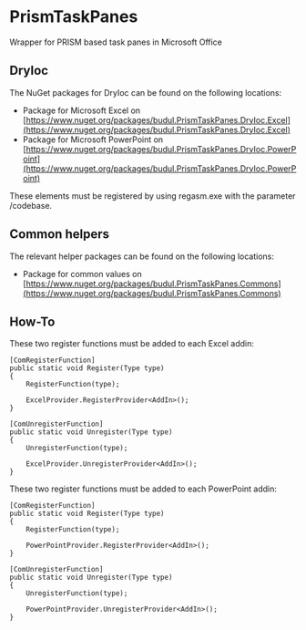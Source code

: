 # PrismTaskPanes

Wrapper for PRISM based task panes in Microsoft Office

## DryIoc

The NuGet packages for DryIoc can be found on the following locations:

* Package for Microsoft Excel on [https://www.nuget.org/packages/budul.PrismTaskPanes.DryIoc.Excel](https://www.nuget.org/packages/budul.PrismTaskPanes.DryIoc.Excel)
* Package for Microsoft PowerPoint on [https://www.nuget.org/packages/budul.PrismTaskPanes.DryIoc.PowerPoint](https://www.nuget.org/packages/budul.PrismTaskPanes.DryIoc.PowerPoint)

These elements must be registered by using regasm.exe with the parameter /codebase.

## Common helpers

The relevant helper packages can be found on the following locations:

* Package for common values on [https://www.nuget.org/packages/budul.PrismTaskPanes.Commons](https://www.nuget.org/packages/budul.PrismTaskPanes.Commons)

## How-To

These two register functions must be added to each Excel addin:

```
[ComRegisterFunction]
public static void Register(Type type)
{
    RegisterFunction(type);

    ExcelProvider.RegisterProvider<AddIn>();
}

[ComUnregisterFunction]
public static void Unregister(Type type)
{
    UnregisterFunction(type);

    ExcelProvider.UnregisterProvider<AddIn>();
}
```

These two register functions must be added to each PowerPoint addin:

```
[ComRegisterFunction]
public static void Register(Type type)
{
    RegisterFunction(type);

    PowerPointProvider.RegisterProvider<AddIn>();
}

[ComUnregisterFunction]
public static void Unregister(Type type)
{
    UnregisterFunction(type);

    PowerPointProvider.UnregisterProvider<AddIn>();
}
```